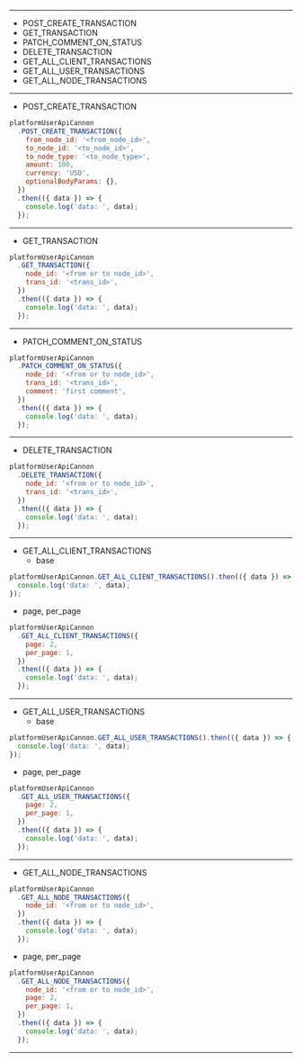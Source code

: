 
---

- POST_CREATE_TRANSACTION
- GET_TRANSACTION
- PATCH_COMMENT_ON_STATUS
- DELETE_TRANSACTION
- GET_ALL_CLIENT_TRANSACTIONS
- GET_ALL_USER_TRANSACTIONS
- GET_ALL_NODE_TRANSACTIONS

---

- POST_CREATE_TRANSACTION
```js
platformUserApiCannon
  .POST_CREATE_TRANSACTION({
    from_node_id: '<from_node_id>',
    to_node_id: '<to_node_id>',
    to_node_type: '<to_node_type>',
    amount: 100,
    currency: 'USD',
    optionalBodyParams: {},
  })
  .then(({ data }) => {
    console.log('data: ', data);
  });
```
---

- GET_TRANSACTION
```js
platformUserApiCannon
  .GET_TRANSACTION({
    node_id: '<from or to node_id>',
    trans_id: '<trans_id>',
  })
  .then(({ data }) => {
    console.log('data: ', data);
  });
```

---

- PATCH_COMMENT_ON_STATUS

```js
platformUserApiCannon
  .PATCH_COMMENT_ON_STATUS({
    node_id: '<from or to node_id>',
    trans_id: '<trans_id>',
    comment: 'first comment',
  })
  .then(({ data }) => {
    console.log('data: ', data);
  });
```

---

- DELETE_TRANSACTION
```js
platformUserApiCannon
  .DELETE_TRANSACTION({
    node_id: '<from or to node_id>',
    trans_id: '<trans_id>',
  })
  .then(({ data }) => {
    console.log('data: ', data);
  });
```
---

- GET_ALL_CLIENT_TRANSACTIONS
  - base
```js
platformUserApiCannon.GET_ALL_CLIENT_TRANSACTIONS().then(({ data }) => {
  console.log('data: ', data);
});
```
  - page, per_page
```js
platformUserApiCannon
  .GET_ALL_CLIENT_TRANSACTIONS({
    page: 2,
    per_page: 1,
  })
  .then(({ data }) => {
    console.log('data: ', data);
  });
```

---

- GET_ALL_USER_TRANSACTIONS
  - base
```js
platformUserApiCannon.GET_ALL_USER_TRANSACTIONS().then(({ data }) => {
  console.log('data: ', data);
});
```

  - page, per_page
```js
platformUserApiCannon
  .GET_ALL_USER_TRANSACTIONS({
    page: 2,
    per_page: 1,
  })
  .then(({ data }) => {
    console.log('data: ', data);
  });
```
---

- GET_ALL_NODE_TRANSACTIONS
```js
platformUserApiCannon
  .GET_ALL_NODE_TRANSACTIONS({
    node_id: '<from or to node_id>',
  })
  .then(({ data }) => {
    console.log('data: ', data);
  });
```

  - page, per_page
```js
platformUserApiCannon
  .GET_ALL_NODE_TRANSACTIONS({
    node_id: '<from or to node_id>',
    page: 2,
    per_page: 1,
  })
  .then(({ data }) => {
    console.log('data: ', data);
  });
```
---
